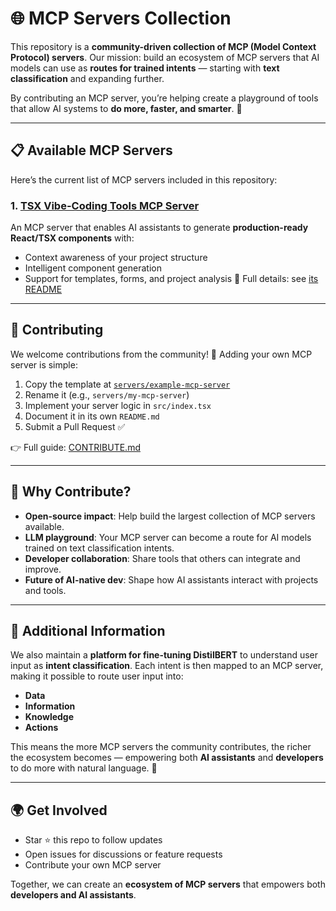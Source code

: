 # 🌐 MCP Servers Collection

This repository is a **community-driven collection of MCP (Model Context Protocol) servers**.
Our mission: build an ecosystem of MCP servers that AI models can use as **routes for trained intents** — starting with **text classification** and expanding further.

By contributing an MCP server, you’re helping create a playground of tools that allow AI systems to **do more, faster, and smarter**. 🚀

---

## 📋 Available MCP Servers

Here’s the current list of MCP servers included in this repository:

### 1. [TSX Vibe-Coding Tools MCP Server](servers/mcp-tsx-generator/README.md)

An MCP server that enables AI assistants to generate **production-ready React/TSX components** with:

* Context awareness of your project structure
* Intelligent component generation
* Support for templates, forms, and project analysis
  📖 Full details: see [its README](servers/mcp-tsx-generator/README.md)

---

## 🤝 Contributing

We welcome contributions from the community! 🎉
Adding your own MCP server is simple:

1. Copy the template at [`servers/example-mcp-server`](servers/example-mcp-server)
2. Rename it (e.g., `servers/my-mcp-server`)
3. Implement your server logic in `src/index.tsx`
4. Document it in its own `README.md`
5. Submit a Pull Request ✅

👉 Full guide: [CONTRIBUTE.md](CONTRIBUTE.md)

---

## 🎯 Why Contribute?

* **Open-source impact**: Help build the largest collection of MCP servers available.
* **LLM playground**: Your MCP server can become a route for AI models trained on text classification intents.
* **Developer collaboration**: Share tools that others can integrate and improve.
* **Future of AI-native dev**: Shape how AI assistants interact with projects and tools.

---

## 🌱 Additional Information

We also maintain a **platform for fine-tuning DistilBERT** to understand user input as **intent classification**.
Each intent is then mapped to an MCP server, making it possible to route user input into:

* **Data**
* **Information**
* **Knowledge**
* **Actions**

This means the more MCP servers the community contributes, the richer the ecosystem becomes — empowering both **AI assistants** and **developers** to do more with natural language. 🚀

---

## 🌍 Get Involved

* Star ⭐ this repo to follow updates
* Open issues for discussions or feature requests
* Contribute your own MCP server

Together, we can create an **ecosystem of MCP servers** that empowers both **developers and AI assistants**.
